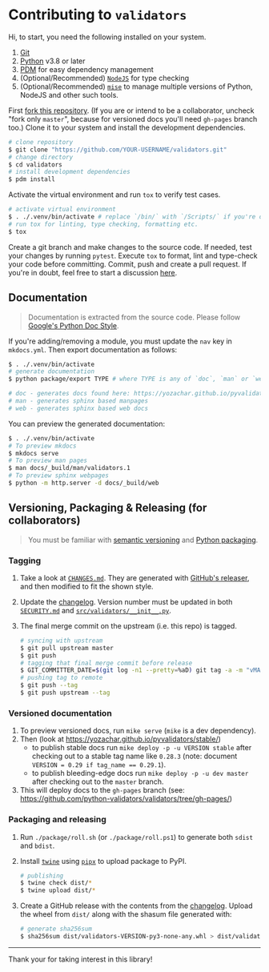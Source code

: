 # Contributing to `validators`

Hi, to start, you need the following installed on your system.

1. [Git](https://git-scm.com)
2. [Python](https://www.python.org) v3.8 or later
3. [PDM](https://pdm-project.org) for easy dependency management
4. (Optional/Recommended) [`NodeJS`](https://nodejs.org/en) for type checking
5. (Optional/Recommended) [`mise`](https://github.com/jdx/mise) to manage multiple versions of Python, NodeJS and other such tools.

First [fork this repository](https://github.com/python-validators/validators/fork). (If you are or intend to be a collaborator, uncheck "fork only `master`", because for versioned docs you'll need `gh-pages` branch too.) Clone it to your system and install the development dependencies.

```sh
# clone repository
$ git clone "https://github.com/YOUR-USERNAME/validators.git"
# change directory 
$ cd validators
# install development dependencies
$ pdm install
```

Activate the virtual environment and run `tox` to verify test cases.

```sh
# activate virtual environment
$ . ./.venv/bin/activate # replace `/bin/` with `/Scripts/` if you're on Windows.
# run tox for linting, type checking, formatting etc.
$ tox
```

Create a git branch and make changes to the source code. If needed, test your changes by running `pytest`. Execute `tox` to format, lint and type-check your code before committing. Commit, push and create a pull request. If you're in doubt, feel free to start a discussion [here](https://github.com/python-validators/validators/discussions).

## Documentation

> Documentation is extracted from the source code. Please follow [Google's Python Doc Style](https://google.github.io/styleguide/pyguide.html).

If you're adding/removing a module, you must update the `nav` key in `mkdocs.yml`.
Then export documentation as follows:

```sh
$ . ./.venv/bin/activate
# generate documentation
$ python package/export TYPE # where TYPE is any of `doc`, `man` or `web`.

# doc - generates docs found here: https://yozachar.github.io/pyvalidators
# man - generates sphinx based manpages
# web - generates sphinx based web docs
```

You can preview the generated documentation:

```sh
$ . ./.venv/bin/activate
# To preview mkdocs
$ mkdocs serve
# To preview man pages
$ man docs/_build/man/validators.1
# To preview sphinx webpages
$ python -m http.server -d docs/_build/web
```

## Versioning, Packaging & Releasing (for collaborators)

> You must be familiar with [semantic versioning](https://semver.org) and [Python packaging](https://packaging.python.org).

### Tagging

1. Take a look at [`CHANGES.md`](CHANGES.md). They are generated with [GitHub's releaser](https://github.com/python-validators/validators/releases/new), and then modified to fit the shown style.
2. Update the [changelog](CHANGES.md). Version number must be updated in both [`SECURITY.md`](SECURITY.md) and [`src/validators/__init__.py`](src/validators/__init__.py).
3. The final merge commit on the upstream (i.e. this repo) is tagged.

    ```sh
    # syncing with upstream
    $ git pull upstream master
    $ git push
    # tagging that final merge commit before release
    $ GIT_COMMITTER_DATE=$(git log -n1 --pretty=%aD) git tag -a -m "vMAJOR.MINOR.PATCH" MAJOR.MINOR.PATCH
    # pushing tag to remote
    $ git push --tag
    $ git push upstream --tag
    ```

### Versioned documentation

1. To preview versioned docs, run `mike serve` (`mike` is a dev dependency).
2. Then (look at <https://yozachar.github.io/pyvalidators/stable/>)
    - to publish stable docs run `mike deploy -p -u VERSION stable` after checking out to a stable tag name like `0.28.3` (note: document `VERSION = 0.29 if tag_name == 0.29.1`).
    - to publish bleeding-edge docs run `mike deploy -p -u dev master` after checking out to the `master` branch.
3. This will deploy docs to the `gh-pages` branch (see: <https://github.com/python-validators/validators/tree/gh-pages/>)

### Packaging and releasing

1. Run `./package/roll.sh` (or `./package/roll.ps1`) to generate both `sdist` and `bdist`.
2. Install [`twine`](https://pypi.org/project/twine) using [`pipx`](https://pipx.pypa.io) to upload package to PyPI.

    ```sh
    # publishing
    $ twine check dist/*
    $ twine upload dist/*
    ```

3. Create a GitHub release with the contents from the [changelog](CHANGES.md). Upload the wheel from `dist/` along with the shasum file generated with:

    ```sh
    # generate sha256sum
    $ sha256sum dist/validators-VERSION-py3-none-any.whl > dist/validators-VERSION-py3-none-any.whl.sha256
    ```

---

Thank your for taking interest in this library!
